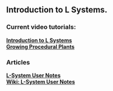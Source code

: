 
## Introduction to L Systems. 

### Current video tutorials: <b>
[Introduction to L Systems](https://www.youtube.com/watch?v=3Mu0--aGfqg) <br>
[Growing Procedural Plants](https://www.youtube.com/watch?v=TOPxa1xIG5Q) <br>


### Articles
[L-System User Notes](http://paulbourke.net/fractals/lsys/) <br>
[Wiki: L-System User Notes](https://en.wikipedia.org/wiki/L-system) <br>





